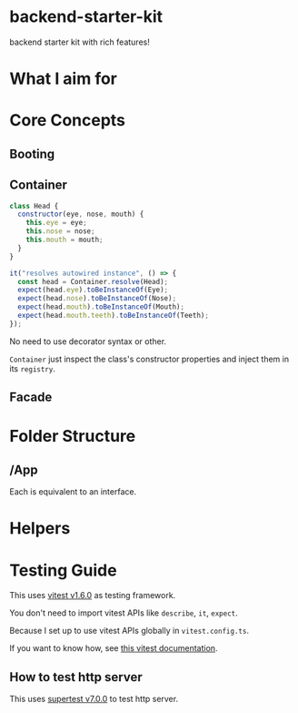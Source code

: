 # backend-starter-kit

backend starter kit with rich features!

# What I aim for

# Core Concepts

## Booting

## Container

```javascript
class Head {
  constructor(eye, nose, mouth) {
    this.eye = eye;
    this.nose = nose;
    this.mouth = mouth;
  }
}

it("resolves autowired instance", () => {
  const head = Container.resolve(Head);
  expect(head.eye).toBeInstanceOf(Eye);
  expect(head.nose).toBeInstanceOf(Nose);
  expect(head.mouth).toBeInstanceOf(Mouth);
  expect(head.mouth.teeth).toBeInstanceOf(Teeth);
});
```

No need to use decorator syntax or other.

`Container` just inspect the class's constructor properties and inject them in its `registry`.

## Facade

# Folder Structure

## /App

Each is equivalent to an interface.

# Helpers

# Testing Guide

This uses [vitest v1.6.0](https://github.com/vitest-dev/vitest) as testing framework.

You don't need to import vitest APIs like `describe`, `it`, `expect`.

Because I set up to use vitest APIs globally in `vitest.config.ts`.

If you want to know how, see [this vitest documentation](https://vitest.dev/config/#globals).

## How to test http server

This uses [supertest v7.0.0](https://github.com/ladjs/supertest) to test http server.
